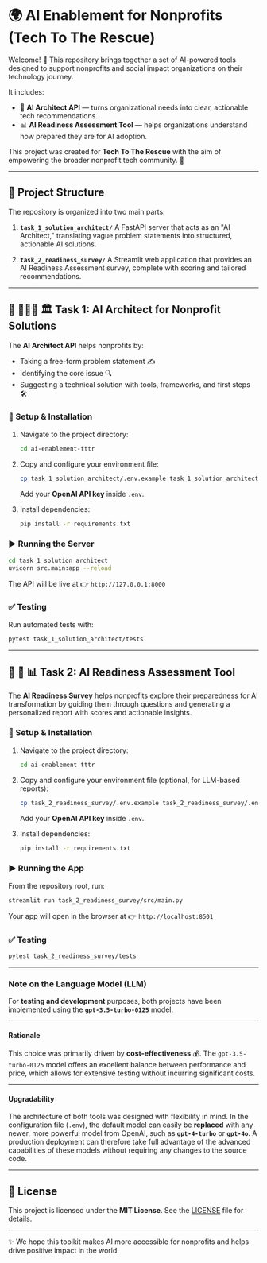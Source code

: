 # 🌍 AI Enablement for Nonprofits (Tech To The Rescue)

Welcome! 👋
This repository brings together a set of AI-powered tools designed to support nonprofits and social impact organizations on their technology journey.

It includes:

* 🤖 **AI Architect API** — turns organizational needs into clear, actionable tech recommendations.
* 📊 **AI Readiness Assessment Tool** — helps organizations understand how prepared they are for AI adoption.

This project was created for **Tech To The Rescue** with the aim of empowering the broader nonprofit tech community. 💙

---

## 📂 Project Structure

The repository is organized into two main parts:

1. **`task_1_solution_architect/`**
   A FastAPI server that acts as an "AI Architect," translating vague problem statements into structured, actionable AI solutions.

2. **`task_2_readiness_survey/`**
   A Streamlit web application that provides an AI Readiness Assessment survey, complete with scoring and tailored recommendations.

---

## 📐 👷🏻‍♀️ 🏛️ Task 1: AI Architect for Nonprofit Solutions

The **AI Architect API** helps nonprofits by:

* Taking a free-form problem statement ✍️
* Identifying the core issue 🔍
* Suggesting a technical solution with tools, frameworks, and first steps 🛠️

### 🔧 Setup & Installation

1. Navigate to the project directory:

   ```bash
   cd ai-enablement-tttr
   ```

2. Copy and configure your environment file:

   ```bash
   cp task_1_solution_architect/.env.example task_1_solution_architect/.env
   ```

   Add your **OpenAI API key** inside `.env`.

3. Install dependencies:

   ```bash
   pip install -r requirements.txt
   ```

### ▶️ Running the Server

```bash
cd task_1_solution_architect
uvicorn src.main:app --reload
```

The API will be live at 👉 `http://127.0.0.1:8000`

### ✅ Testing

Run automated tests with:

```bash
pytest task_1_solution_architect/tests
```

---

## 🤖 📝 📊 Task 2: AI Readiness Assessment Tool

The **AI Readiness Survey** helps nonprofits explore their preparedness for AI transformation by guiding them through questions and generating a personalized report with scores and actionable insights.

### 🔧 Setup & Installation

1. Navigate to the project directory:

   ```bash
   cd ai-enablement-tttr
   ```

2. Copy and configure your environment file (optional, for LLM-based reports):

   ```bash
   cp task_2_readiness_survey/.env.example task_2_readiness_survey/.env
   ```

   Add your **OpenAI API key** inside `.env`.

3. Install dependencies:

   ```bash
   pip install -r requirements.txt
   ```

### ▶️ Running the App

From the repository root, run:

```bash
streamlit run task_2_readiness_survey/src/main.py
```

Your app will open in the browser at 👉 `http://localhost:8501`

### ✅ Testing

```bash
pytest task_2_readiness_survey/tests
```

---

### Note on the Language Model (LLM)

For **testing and development** purposes, both projects have been implemented using the **`gpt-3.5-turbo-0125`** model.

***

#### Rationale
This choice was primarily driven by **cost-effectiveness** 💰. The `gpt-3.5-turbo-0125` model offers an excellent balance between performance and price, which allows for extensive testing without incurring significant costs.

***

#### Upgradability
The architecture of both tools was designed with flexibility in mind. In the configuration file (`.env`), the default model can easily be **replaced** with any newer, more powerful model from OpenAI, such as **`gpt-4-turbo`** or **`gpt-4o`**. A production deployment can therefore take full advantage of the advanced capabilities of these models without requiring any changes to the source code.

---

## 📜 License

This project is licensed under the **MIT License**. See the [LICENSE](./LICENSE) file for details.

---

✨ We hope this toolkit makes AI more accessible for nonprofits and helps drive positive impact in the world.
